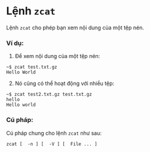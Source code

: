 # Lệnh `zcat`

Lệnh `zcat` cho phép bạn xem nội dung của một tệp nén.

### Ví dụ:

1. Để xem nội dung của một tệp nén:

```
~$ zcat test.txt.gz
Hello World
```

2. Nó cũng có thể hoạt động với nhiều tệp:

```
~$ zcat test2.txt.gz test.txt.gz
hello
Hello world
```

### Cú pháp:

Cú pháp chung cho lệnh `zcat` như sau:

```
zcat [  -n ] [  -V ] [  File ... ]
```